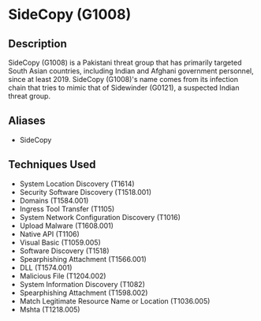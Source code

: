 # SideCopy (G1008)

## Description
SideCopy (G1008) is a Pakistani threat group that has primarily targeted South Asian countries, including Indian and Afghani government personnel, since at least 2019. SideCopy (G1008)'s name comes from its infection chain that tries to mimic that of Sidewinder (G0121), a suspected Indian threat group.

## Aliases
- SideCopy

## Techniques Used
- System Location Discovery (T1614)
- Security Software Discovery (T1518.001)
- Domains (T1584.001)
- Ingress Tool Transfer (T1105)
- System Network Configuration Discovery (T1016)
- Upload Malware (T1608.001)
- Native API (T1106)
- Visual Basic (T1059.005)
- Software Discovery (T1518)
- Spearphishing Attachment (T1566.001)
- DLL (T1574.001)
- Malicious File (T1204.002)
- System Information Discovery (T1082)
- Spearphishing Attachment (T1598.002)
- Match Legitimate Resource Name or Location (T1036.005)
- Mshta (T1218.005)
